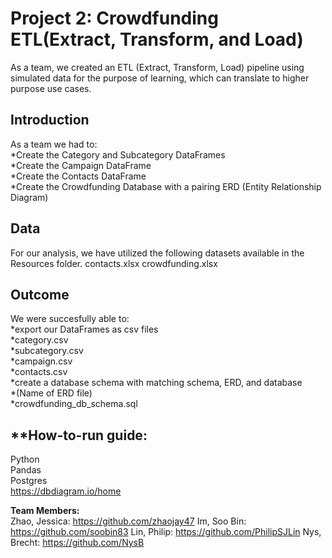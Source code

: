 # Project 2: Crowdfunding ETL(Extract, Transform, and Load)

As a team, we created an ETL (Extract, Transform, Load) pipeline using simulated data for the purpose of learning, which can translate to higher purpose use cases. 

## **Introduction**<br/>
As a team we had to: <br/>
*Create the Category and Subcategory DataFrames <br/>
*Create the Campaign DataFrame <br/>
*Create the Contacts DataFrame <br/>
*Create the Crowdfunding Database with a pairing ERD (Entity Relationship Diagram) <br/>


## **Data**
For our analysis, we have utilized the following datasets available in the Resources folder.
contacts.xlsx
crowdfunding.xlsx


## **Outcome**
We were succesfully able to: <br/>
*export our DataFrames as csv files <br/>
    *category.csv <br/>
    *subcategory.csv <br/>
    *campaign.csv <br/>
    *contacts.csv <br/>
*create a database schema with matching schema, ERD, and database <br/>
    *(Name of ERD file) <br/>
    *crowdfunding_db_schema.sql <br/>


## **How-to-run guide:
Python <br/>
Pandas <br/>
Postgres <br/>
https://dbdiagram.io/home <br/>


**Team Members:** <br/>
Zhao, Jessica: https://github.com/zhaojay47
Im, Soo Bin: https://github.com/soobin83
Lin, Philip: https://github.com/PhilipSJLin
Nys, Brecht: https://github.com/NysB

